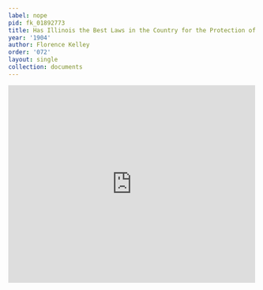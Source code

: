 ```yaml
---
label: nope
pid: fk_01892773
title: Has Illinois the Best Laws in the Country for the Protection of Children?
year: '1904'
author: Florence Kelley
order: '072'
layout: single
collection: documents
---
```

<iframe src="https://northwestern.app.box.com/embed/s/wes95lvvjfabe2iot1yqqsa5chyo2exf?sortColumn=date&view=list" width="500" height="400" frameborder="0" allowfullscreen webkitallowfullscreen msallowfullscreen></iframe>
